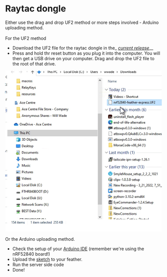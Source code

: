 # Raytac dongle

Either use the drag and drop UF2 method or more steps involved - Arduino uploading method.\
\
For the UF2 method

* Download the UF2 file for the raytac dongle in the\_ [_current release_](http://github.com/acecentre/relaykeys/releases/latest)\_\_
* Press and hold thr reset button as you plug it into the computer. You will then get a USB drive on your computer. Drag and drop the UF2 file to the root of that drive.

![](../../.gitbook/assets/uf2drag-drop.gif)

Or the Arduino uploading method.

* Check the setup of your [Arduino IDE](https://learn.adafruit.com/bluefruit-nrf52-feather-learning-guide/arduino-bsp-setup) (remember we're using the nRF52840 board!)
* Upload the [sketch](../../../arduino/arduino\_nRF52840/arduino\_nRF52840.ino) to your feather.
* Run the server side code
* Done!
